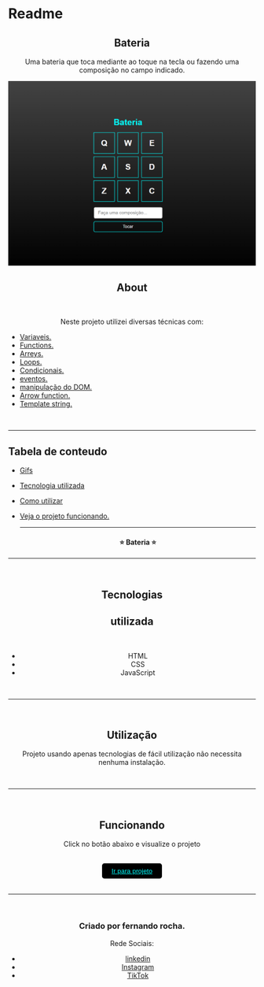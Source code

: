 # Readme

 <h2 align="center">Bateria</h2>

<P  align="center">Uma bateria que toca mediante ao toque na tecla ou fazendo uma composição no campo indicado.
</P>

<img src="img/tela-inicial.png"></br>

<h2 align="center">About</h2></br>

<P  align="center">Neste projeto utilizei diversas técnicas com:

- [Variaveis. ]()
- [Functions.]()
- [Arreys.]()
- [Loops.]()
- [Condicionais.]()
- [eventos.]()
- [manipulação do DOM.]()
- [Arrow function.]()
- [Template string.]()
</P></br>

<hr>

## Tabela de conteudo

- [Gifs](#gifs)
- [Tecnologia utilizada](#tecnologias)
- [Como utilizar](#utilização)
- [Veja o projeto funcionando.](#funcionando)

   <hr>

   <h4 align="center">&#11088 Bateria &#11088 </h4>


<div align="center">

<hr>
<br>
 <div align="center">
 
 ## Tecnologias 
 
 <h2>utilizada</h2><br>

- HTML<br>
- CSS<br>
- JavaScript<br>
</div>
<div align="center">
<br>
<hr>
<br>

## Utilização

<p>Projeto usando apenas tecnologias de fácil utilização não necessita nenhuma instalação.</p>
 </div>
 <div align="center">
  <br>
 <hr>
 <br>

## Funcionando

  <p>Click no botão abaixo e visualize o projeto </p>
<br>
  <button  style="padding:8px 20px; border-radius:5px; border:none; background:black;"><a style="color:aqua;" target="_blank" href="https://fernandoroch.github.io/Quiz-Tec/">Ir para projeto</a>
  </button>
  </div>

  <br>
 <hr>
 <br>

### Criado por fernando rocha.

Rede Sociais:

- <a target="_blank"  href="https://www.linkedin.com/feed/?trk=404_page">linkedin</a>
- <a target="_blank"  href="https://www.instagram.com/_daycode_/">Instagram</a>
- <a target="_blank"  href="https://www.tiktok.com/@_daycode_">TikTok</a>
